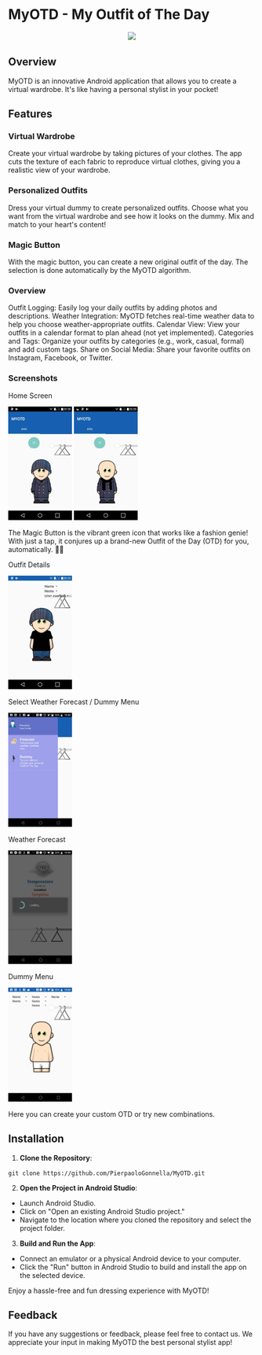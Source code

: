 # MyOTD - My Outfit of The Day

<p align="center">
<img src="app/src/main/res/mipmap-xxxhdpi/ic_launcher.png" />
</p>



## Overview

MyOTD is an innovative Android application that allows you to create a virtual wardrobe. It's like having a personal stylist in your pocket!

## Features

### Virtual Wardrobe

Create your virtual wardrobe by taking pictures of your clothes. The app cuts the texture of each fabric to reproduce virtual clothes, giving you a realistic view of your wardrobe.

### Personalized Outfits

Dress your virtual dummy to create personalized outfits. Choose what you want from the virtual wardrobe and see how it looks on the dummy. Mix and match to your heart's content!

### Magic Button

With the magic button, you can create a new original outfit of the day. The selection is done automatically by the MyOTD algorithm.

### Overview
Outfit Logging: Easily log your daily outfits by adding photos and descriptions.
Weather Integration: MyOTD fetches real-time weather data to help you choose weather-appropriate outfits.
Calendar View: View your outfits in a calendar format to plan ahead (not yet implemented).
Categories and Tags: Organize your outfits by categories (e.g., work, casual, formal) and add custom tags.
Share on Social Media: Share your favorite outfits on Instagram, Facebook, or Twitter.

### Screenshots
Home Screen

<img src="MyOTD (2).jpeg" alt="Prototype of Connected Can" width="130">
<img src="MyOTD (3).jpeg" alt="Prototype of Connected Can" width="130">

The Magic Button is the vibrant green icon that works like a fashion genie! With just a tap, it conjures up a brand-new Outfit of the Day (OTD) for you, automatically. 🌟✨

Outfit Details

<img src="MyOTD (4).jpeg" alt="Prototype of Connected Can" width="130">

Select Weather Forecast / Dummy Menu

<img src="MyOTD (7).jpeg" alt="Prototype of Connected Can" width="130">

Weather Forecast

<img src="MyOTD (10).jpeg" alt="Prototype of Connected Can" width="130">

Dummy Menu

<img src="MyOTD (11).jpeg" alt="Prototype of Connected Can" width="130">

Here you can create your custom OTD or try new combinations.

## Installation

1. **Clone the Repository**:

```
git clone https://github.com/PierpaoloGonnella/MyOTD.git
```


2. **Open the Project in Android Studio**:
- Launch Android Studio.
- Click on "Open an existing Android Studio project."
- Navigate to the location where you cloned the repository and select the project folder.

3. **Build and Run the App**:
- Connect an emulator or a physical Android device to your computer.
- Click the "Run" button in Android Studio to build and install the app on the selected device.

Enjoy a hassle-free and fun dressing experience with MyOTD!

## Feedback

If you have any suggestions or feedback, please feel free to contact us. We appreciate your input in making MyOTD the best personal stylist app!
